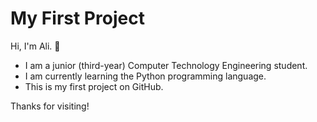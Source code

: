 
# My First Project

Hi, I'm Ali. 👋

* I am a junior (third-year) Computer Technology Engineering student.
* I am currently learning the Python programming language.
* This is my first project on GitHub.

Thanks for visiting!

